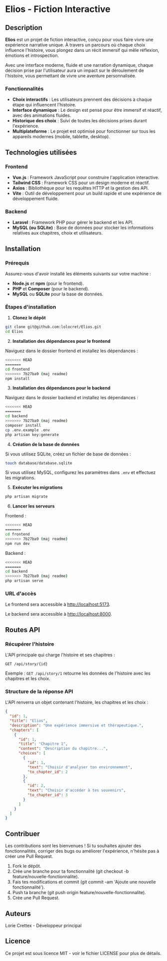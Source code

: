 # Elios - Fiction Interactive

## Description

**Elios** est un projet de fiction interactive, conçu pour vous faire vivre une expérience narrative unique. À travers un parcours où chaque choix influence l'histoire, vous plongez dans un récit immersif qui mêle réflexion, émotions et introspection.

Avec une interface moderne, fluide et une narration dynamique, chaque décision prise par l'utilisateur aura un impact sur le déroulement de l'histoire, vous permettant de vivre une aventure personnalisée.

### Fonctionnalités

* **Choix interactifs** : Les utilisateurs prennent des décisions à chaque étape qui influencent l'histoire.
* **Interface dynamique** : Le design est pensé pour être immersif et réactif, avec des animations fluides.
* **Historique des choix** : Suivi de toutes les décisions prises durant l'expérience.
* **Multiplateforme** : Le projet est optimisé pour fonctionner sur tous les appareils modernes (mobile, tablette, desktop).

## Technologies utilisées

### Frontend

* **Vue.js** : Framework JavaScript pour construire l'application interactive.
* **Tailwind CSS** : Framework CSS pour un design moderne et réactif.
* **Axios** : Bibliothèque pour les requêtes HTTP et la gestion des API.
* **Vite** : Outil de développement pour un build rapide et une expérience de développement fluide.

### Backend

* **Laravel** : Framework PHP pour gérer le backend et les API.
* **MySQL (ou SQLite)** : Base de données pour stocker les informations relatives aux chapitres, choix et utilisateurs.

## Installation

### Prérequis

Assurez-vous d'avoir installé les éléments suivants sur votre machine :

* **Node.js** et **npm** (pour le frontend).
* **PHP** et **Composer** (pour le backend).
* **MySQL** ou **SQLite** pour la base de données.

### Étapes d'installation

1. **Clonez le dépôt**

```bash
git clone git@github.com:lolocret/Elios.git
cd Elios
```

2. **Installation des dépendances pour le frontend**

Naviguez dans le dossier frontend et installez les dépendances :

```bash
<<<<<<< HEAD
=======
cd frontend
>>>>>>> 7b27ba9 (maj readme)
npm install
```

3. **Installation des dépendances pour le backend**

Naviguez dans le dossier backend et installez les dépendances :

```bash
<<<<<<< HEAD
=======
cd backend
>>>>>>> 7b27ba9 (maj readme)
composer install
cp .env.example .env
php artisan key:generate
```

4. **Création de la base de données**

Si vous utilisez SQLite, créez un fichier de base de données :

```bash
touch database/database.sqlite
```

Si vous utilisez MySQL, configurez les paramètres dans `.env` et effectuez les migrations.

5. **Exécuter les migrations**

```bash
php artisan migrate
```

6. **Lancer les serveurs**

Frontend :

```bash
<<<<<<< HEAD
=======
cd frontend
>>>>>>> 7b27ba9 (maj readme)
npm run dev
```

Backend :

```bash
<<<<<<< HEAD
=======
cd backend
>>>>>>> 7b27ba9 (maj readme)
php artisan serve
```

### URL d'accès

Le frontend sera accessible à [http://localhost:5173](http://localhost:5173).

Le backend sera accessible à [http://localhost:8000](http://localhost:8000).


## Routes API

### Récupérer l'histoire

L'API principale qui charge l'histoire et ses chapitres :

```http
GET /api/story/{id}
```

Exemple : `GET /api/story/1` retourne les données de l'histoire avec les chapitres et les choix.

### Structure de la réponse API

L'API renverra un objet contenant l'histoire, les chapitres et les choix :

```json
{
  "id": 1,
  "title": "Elios",
  "description": "Une expérience immersive et thérapeutique.",
  "chapters": [
    {
      "id": 1,
      "title": "Chapitre 1",
      "content": "Description du chapitre...",
      "choices": [
        {
          "id": 1,
          "text": "Choisir d'analyser ton environnement",
          "to_chapter_id": 2
        },
        {
          "id": 2,
          "text": "Choisir d'accéder à tes souvenirs",
          "to_chapter_id": 3
        }
      ]
    }
  ]
}
```

## Contribuer

Les contributions sont les bienvenues ! Si tu souhaites ajouter des fonctionnalités, corriger des bugs ou améliorer l'expérience, n'hésite pas à créer une Pull Request.

1. Fork le dépôt.
2. Crée une branche pour ta fonctionnalité (git checkout -b feature/nouvelle-fonctionnalite).
3. Fais tes modifications et commit (git commit -am 'Ajoute une nouvelle fonctionnalité').
4. Push ta branche (git push origin feature/nouvelle-fonctionnalite).
5. Crée une Pull Request.

## Auteurs

Lorie Crettex - Développeur principal

## Licence

Ce projet est sous licence MIT - voir le fichier LICENSE pour plus de détails.

